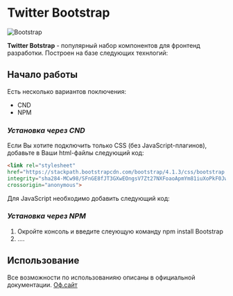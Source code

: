 # Twitter Bootstrap
![Bootstrap](https://krishnaguptaa.github.io/Practical-13/img/bootstrap.jpg)

**Twitter Botstrap** - популярный набор компонентов для фронтенд разработки. Построен на базе следующих технлогий:

## Начало работы
Есть несколько вариантов поключения:
* CND
* NPM

### *Установка через CND*
Если Вы хотите подключить только CSS (без JavaScript-плагинов), добавьте в Ваши html-файлы следующий код:

``` html
<link rel="stylesheet"
href="https://stackpath.bootstrapcdn.com/bootstrap/4.1.3/css/bootstrap.min.css"
integrity="sha284-MCw98/SFnGE8fJT3GXwEOngsV7Zt27NXFoaoApmYm81iuXoPkF0JwJ8ERdknLPMO"
crossorigin="anonymous">
```
Для JavaScript необходимо добавить следующий код:

### *Установка через NPM*
1. Окройте консоль и введите слеующую команду npm install Bootstrap
1. ....
## Использование

Все возможности по использованияю описаны в официальной документации.
[Оф.сайт](https://getbootstrap.com)